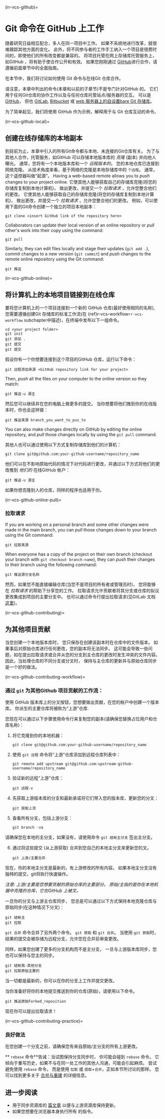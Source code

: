 (rr-vcs-github)=
# Git 命令在 GitHub 上工作

随着研究日益相互配合，多人在同一项目中工作。 如果不系统地进行改革，就很难跟踪其他方面的变化。 此外，将不同参与者的工作手工纳入一个项目是很费时间的，即使他们的所有改变都是兼容的。 将项目托管在网上存储库托管服务上，如GitHub ，将有助于使合作公开和有效。 如果您刚刚通过 [GitHub](https://github.com)进行合作，请遵循前面章节中的全面指南。

在本节中，我们将讨论如何使用 Git 命令与在线Git 仓库合作。

请注意，本章中列出的命令(本章和以前的子章节)不是专门针对GitHub 的。 它们用于任何Git仓库的协作工作以及与任何仓库托管站点/服务器的交互。 可以是 [GitHub](https://github.com/)， 但也 [GitLab](https://about.gitlab.com/), [Bitbucket](https://bitbucket.org/) 或 [web 服务器上的自设置bare Git 存储库](https://opensource.com/life/16/8/how-construct-your-own-git-server-part-6)。

为了简单起见，我们将使用 GitHub 作为示例，解释用于与 Git 仓库互动的命令。

(rr-vcs-github-local)=
## 创建在线存储库的本地副本

到目前为止，本章中引入的所有Git命令都与本地、未连接的Git仓库有关。 为了与其他人合作，托管服务，如GitHub 可以存储本地版本库的 *克隆* (副本) 并向他人曝光。 通常，您将有一个本地版本库和一个 *远程版本的*。 您的本地仓库已连接到网络克隆。 从技术角度来看，基于网络的克隆是本地存储库中的 `个远程`。 通常，这个遥控器叫做“起源”。 Having a web-based remote allows you to *push* changes to your project online. 它使其他人能够获取自己的存储库克隆(将您的存储库复制到本地计算机)， 做出更改，并提交一个 *拉取请求* ，允许您整合他们的更改。 它使其他人能够获取自己的存储库克隆(将您的存储库复制到本地计算机)， 做出更改，并提交一个 *拉取请求* ，允许您整合他们的更改。 例如，可以使用下面的Git命令创建一个独立的项目本地副本：

```
git clone <insert GitHub link of the repository here>
```

Collaborators can update their local version of an online repository or *pull* other's work into their copy using the command:
```
git pull
```
Similarly, they can edit files locally and stage their updates (`git add .`), commit changes to a new version (`git commit`) and *push* changes to the remote online repository using the Git command:
```
git 推送
```
(rr-vcs-github-online)=
## 将计算机上的本地项目链接到在线仓库

要将您计算机上的一个项目连接到一个新的 GitHub 仓库(最好使用相同的名称), 您需要遵循创建Git 存储库的标准工作流(在 {ref}r-vcs-workflow`rr-vcs-workflow` subchapter中描述)，在终端中发布以下一组命令。

```
cd <your project folder>
git init
git 添加 .
git 提交
git 提交
```
假设你有一个你想要连接到这个项目的GitHub 仓库，运行以下命令：

```
git 远程添加来源 <GitHub repository link for your project>
```

Then, *push* all the files on your computer to the online version so they match:

```
git 推送-u 源主
```

然后您可以继续并在您的电脑上做更多的提交。 当你想要将他们推到你的在线版本时，你也会这样做：

```
git 推送来源 branch_you_want_to_pus_to
```

You can also make changes directly on GitHub by editing the online repository, and *pull* those changes locally by using the `git pull` command.

其他人也可以通过使用以下方式复制存储库到他们的计算机：

```
git clone git@github.com:your-github-username/repository_name
```

他们可以在不影响原始代码的情况下对代码进行更改，并通过以下方式将他们的更改推到 *他们的* 在线GitHub 帐户：

```
git 推送-u 源主
```

如果你想克隆别人的仓库，同样的程序也适用于你。

(rr-vcs-github-online-pull)=
### 拉取请求

If you are working on a personal branch and some other changes were made in the main branch, you can *pull* those changes down to your branch using the Git command:
```
git 拉取来源
```

When everyone has a copy of the project on their own branch (checkout your branch with `git checkout branch-name`), they can *push* their changes to their branch using the following command:

```
git 推送源分支名称
```

然而，如果您不能直接编辑仓库(当您不是项目的所有者或管理员时)， 您将能够在 *拉取请求* 的帮助下分享您的工作。 拉取请求允许贡献者将其分支或仓库的拟议更改集成到项目的主要分支中。 也可以通过命令行提出拉取请求(见GitLab 文档 [这里](https://git-scm.com/docs/git-request-pull))。

(rr-vcs-github-contributing)=
## 为其他项目贡献

当您创建一个本地版本库时， 您只保存在创建该副本时在仓库中的文件版本。 如果事后对原始仓库进行任何更改，您的副本将无法同步。 这可能会导致一些问题，如在提出拉取请求或合并从您的分支到主仓库的更改时发生冲突的文件内容。 因此，当处理仓库的不同分支或分叉时， 保持与主仓库的更新并与原始仓库同步是一个好的做法。

(rr-vcs-github-contributing-workflow)=
### 通过 `git` 为其他Github 项目贡献的工作流：

使用 GitHub 版本库上的分叉按钮，您想要做出贡献，在您的帐户中创建一个版本库。 你派生的主要仓库将被称为“上游”仓库.

您现在可以通过以下步骤使用命令行来复制您的副本(请确保您替换占位用户和仓库名称)：

1. 将它克隆到你的本地机器：

    ```
    git clone git@github.com:your-github-username/repository_name
    ```

2. 使用 `git 远程` 命令将“上游”仓库添加到远程仓库列表中：

    ```
    git remote add upstream git@github.com:upstream-github-username/repository_name
    ```

3. 验证新的远程“上游”仓库：

    ```
    git 远程-v
    ```

4. 先获取上游版本库的分支和最新承诺将它们带入您的版本库，更新您的分叉：

    ```
    git 获取上流
    ```

5. 查看所有分支，包括上游分支：

    ```
    git branch -va
    ```

请确保您在本地的主分支，如果没有，请使用命令 `git 结帐主分支` 签出主分支。

6. 通过将这些提交 (从上游获取) 合并到您自己的本地主分支来更新您的叉。

    ```
    git 上游/主要合并
    ```

现在，你的本地主分支是最新的，有上游修改的所有内容。 如果本地主分支没有独特的提交，git将执行快速操作。

*注意: 上游/主要是您想要贡献的原始仓库的主要部分。 原始/主指的是你在本地机器中克隆的仓库，它在GitHub 上被叉。*

一旦你的分叉与上游主仓库同步， 您总是可以通过以下方式保持本地克隆仓库与原始同步(在这种情况下分叉)：

```
git 结帐主
git 拉取
```

`git 合并` 命令合并了另外两个命令。 `git 获取` 和 `git 合并`。 当使用 `git 获取`时，结果的提交会被存储为远程分支，允许您在合并前审查更改。

同样，如果您创建了更多的分支机构而不是主分支， 一旦与上游版本库同步，您也可以保持与您主的同步。

```
git 结帐我-其他分支
git 拉取原始主要的
```

当一切都是最新的，你可以在你的分支上工作并提交更改。

当你准备好将你的本地提交推送到你的仓库(原始)，请使用以下命令。

```
git 推送原始Forked_reposition
```

现在你可以提出拉取请求！

(rr-vcs-github-contributing-practice)=
### 良好做法

在您创建一个分支之前，请确保您有来自原始/主分支的所有上游更改。


** `rebase` 命令**告诫：当试图保持分支同步时， 你可能会碰到 `rebase` 命令。 它倾向于重写历史，如果不与在同一处工作的其他人沟通，可能会引起麻烦。 尝试避免使用 `rebase` 命令， 而是使用 `拉取` 或 `提取`+`合并`，正如本节所讨论的那样。 您可以找到更多关于 [合并与重建](https://www.atlassian.com/git/tutorials/merging-vs-rebasing) 的详细信息。


## 进一步阅读
- 用于同步资源库的 [篇文章](https://help.github.com/en/articles/syncing-a-fork) 以便与上游资源库保持更新。
- 如果您想要在浏览器本身执行所有 [](https://github.com/KirstieJane/STEMMRoleModels/wiki/Syncing-your-fork-to-the-original-repository-via-the-browser) 的指令。
